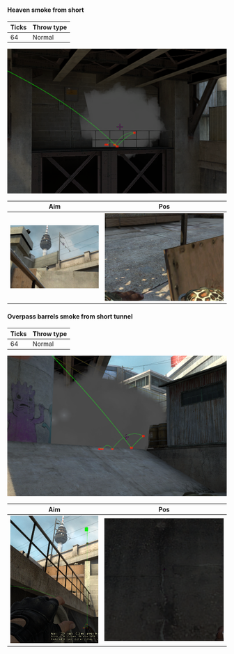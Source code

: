 #### Heaven smoke from short

| Ticks  | Throw type |
| ------ | ---------- |
| 64     | Normal     |

![](overpass-result-heaven-smoke-from-short.png)

| Aim| Pos |
|----|-----|
| ![](overpass-aim-heaven-smoke-from-short.png) | ![](overpass-pos-heaven-smoke-from-short.png)

#### Overpass barrels smoke from short tunnel

| Ticks  | Throw type |
| ------ | ---------- |
| 64     | Normal     |

![](overpass-result-barrels-smoke-short-tunnel.png)

| Aim| Pos |
|----|-----|
| ![](overpass-aim-barrels-smoke-from-short-tunnel.png) | ![](overpass-pos-barrels-smoke-short-tunnel.png)